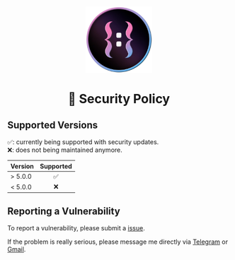 <div align="center">
  <img src="./public/twg_logo.webp" alt="twg logo" width="150px" height="150px">
</div>

<h1 align="center">🔐 Security Policy</h1>

## Supported Versions

:white_check_mark:: currently being supported with security updates.\
:x:: does not being maintained anymore.

| Version | Supported          |
|:--------|:------------------:|
| > 5.0.0 | :white_check_mark: |
| < 5.0.0 | :x:                |

## Reporting a Vulnerability

To report a vulnerability, please submit a [issue](https://github.com/hoangnhan2ka3/twg/issues/new/choose).

If the problem is really serious, please message me directly via [Telegram](https://t.me/hoangnhan2ka3) or [Gmail](mailto:workwith.hnhan@gmail.com).
